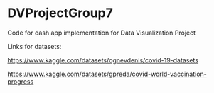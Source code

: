 # DVProjectGroup7
Code for dash app implementation for Data Visualization Project 

Links for datasets:

https://www.kaggle.com/datasets/ognevdenis/covid-19-datasets

https://www.kaggle.com/datasets/gpreda/covid-world-vaccination-progress
